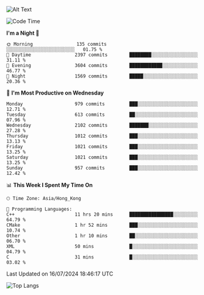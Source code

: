![Alt Text](https://media.tenor.com/3Gehha8RO-sAAAAC/goose-dance.gif)

<!--START_SECTION:waka-->
![Code Time](http://img.shields.io/badge/Code%20Time-237%20hrs%2014%20mins-blue)

**I'm a Night 🦉** 

```text
🌞 Morning                135 commits         ░░░░░░░░░░░░░░░░░░░░░░░░░   01.75 % 
🌆 Daytime                2397 commits        ████████░░░░░░░░░░░░░░░░░   31.11 % 
🌃 Evening                3604 commits        ████████████░░░░░░░░░░░░░   46.77 % 
🌙 Night                  1569 commits        █████░░░░░░░░░░░░░░░░░░░░   20.36 % 
```
📅 **I'm Most Productive on Wednesday** 

```text
Monday                   979 commits         ███░░░░░░░░░░░░░░░░░░░░░░   12.71 % 
Tuesday                  613 commits         ██░░░░░░░░░░░░░░░░░░░░░░░   07.96 % 
Wednesday                2102 commits        ███████░░░░░░░░░░░░░░░░░░   27.28 % 
Thursday                 1012 commits        ███░░░░░░░░░░░░░░░░░░░░░░   13.13 % 
Friday                   1021 commits        ███░░░░░░░░░░░░░░░░░░░░░░   13.25 % 
Saturday                 1021 commits        ███░░░░░░░░░░░░░░░░░░░░░░   13.25 % 
Sunday                   957 commits         ███░░░░░░░░░░░░░░░░░░░░░░   12.42 % 
```


📊 **This Week I Spent My Time On** 

```text
🕑︎ Time Zone: Asia/Hong_Kong

💬 Programming Languages: 
C++                      11 hrs 20 mins      ████████████████░░░░░░░░░   64.79 % 
CMake                    1 hr 52 mins        ███░░░░░░░░░░░░░░░░░░░░░░   10.74 % 
Other                    1 hr 10 mins        ██░░░░░░░░░░░░░░░░░░░░░░░   06.70 % 
XML                      50 mins             █░░░░░░░░░░░░░░░░░░░░░░░░   04.79 % 
C                        31 mins             █░░░░░░░░░░░░░░░░░░░░░░░░   03.02 % 
```


 Last Updated on 16/07/2024 18:46:17 UTC
<!--END_SECTION:waka-->

![Top Langs](https://github-readme-stats-rose-phi.vercel.app/api/top-langs/?username=jxncted\&layout=compact&hide=c,assembly,jupyter%20notebook)
